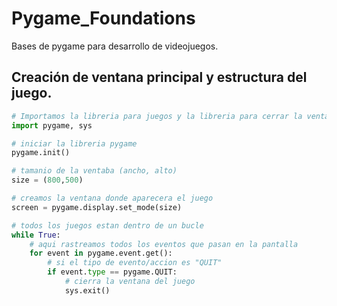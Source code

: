 # Pygame_Foundations
Bases de pygame para desarrollo de videojuegos.
## Creación de ventana principal y estructura del juego.
```python
# Importamos la libreria para juegos y la libreria para cerrar la ventana del juego.
import pygame, sys

# iniciar la libreria pygame
pygame.init()

# tamanio de la ventaba (ancho, alto)
size = (800,500)

# creamos la ventana donde aparecera el juego
screen = pygame.display.set_mode(size)

# todos los juegos estan dentro de un bucle
while True:
    # aqui rastreamos todos los eventos que pasan en la pantalla
    for event in pygame.event.get():
        # si el tipo de evento/accion es "QUIT"
        if event.type == pygame.QUIT:
            # cierra la ventana del juego
            sys.exit()
```
